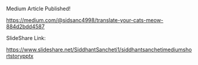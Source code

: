 Medium Article Published!

https://medium.com/@sidsanc4998/translate-your-cats-meow-884d2bdd4587

SlideShare Link:

https://www.slideshare.net/SiddhantSancheti1/siddhantsanchetimediumshortstorypptx


